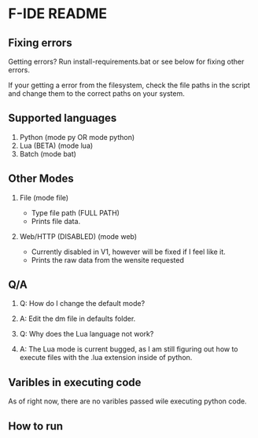 # F-IDE README

## Fixing errors
Getting errors? Run install-requirements.bat or see below for fixing other errors.

If your getting a error from the filesystem, check the file paths in the script and change them to the correct paths on your system.

## Supported languages
1. Python (mode py OR mode python)
2. Lua (BETA) (mode lua)
3. Batch (mode bat)

## Other Modes
1. File (mode file)
   * Type file path (FULL PATH)
   * Prints file data.

2. Web/HTTP (DISABLED) (mode web)
   * Currently disabled in V1, however will be fixed if I feel like it.
   * Prints the raw data from the wensite requested

## Q/A
1. Q: How do I change the default mode?
2. A: Edit the dm file in defaults folder.
           
3. Q: Why does the Lua language not work?
4. A: The Lua mode is current bugged, as I am still figuring out how to execute files with the .lua extension inside of python.

## Varibles in executing code
As of right now, there are no varibles passed wile executing python code.

## How to run